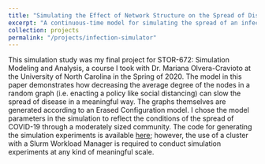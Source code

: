 ```yaml
---
title: "Simulating the Effect of Network Structure on the Spread of Disease"
excerpt: "A continuous-time model for simulating the spread of an infectious disease across a random graph.<br/><img src='/images/infection-sim.PNG'>"
collection: projects
permalink: "/projects/infection-simulator"
---
```


This simulation study was my final project for STOR-672: Simulation Modeling and Analysis, a
course I took with Dr. Mariana Olvera-Cravioto at the University of North Carolina in the Spring
of 2020. The model in this paper demonstrates how decreasing the average degree of the nodes in
a random graph (i.e. enacting a policy like social distancing) can slow the spread of disease in
a meaningful way. The graphs themselves are generated according to an Erased Configuration model.
I chose the model parameters in the simulation to reflect the conditions of the spread of 
COVID-19 through a moderately sized community. The code for generating the simulation experiments
is available [here](https://github.com/davis-berlind/infection-simulator); however, the use of
a cluster with a Slurm Workload Manager is required to conduct simulation experiments at any 
kind of meaningful scale. 

<object data="/files/STOR-672-final-project.pdf" width="1000" height="500" type='application/pdf'/>